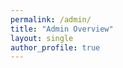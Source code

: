 ```yaml
---
permalink: /admin/
title: "Admin Overview"
layout: single
author_profile: true
---
```


<div id="admin-auth-container"></div>
<div id="admin-comments-container" style="display:none;">
  <h2>All Comments Overview</h2>
  <div id="admin-comments-loading">Loading comments...</div>
  <table id="admin-comments-table" style="width:100%; border-collapse:collapse; display:none;">
    <thead>
      <tr>
        <th>Post</th>
        <th>User</th>
        <th>Date</th>
        <th>Comment</th>
      </tr>
    </thead>
    <tbody></tbody>
  </table>
</div>
<script src="https://www.gstatic.com/firebasejs/8.10.1/firebase-app.js"></script>
<script src="https://www.gstatic.com/firebasejs/8.10.1/firebase-firestore.js"></script>
<script src="https://www.gstatic.com/firebasejs/8.10.1/firebase-auth.js"></script>
<script>
const firebaseConfig = {
  apiKey: "AIzaSyA9VGslfcHzQs2kPA8uGX3mkGjph4vXG90",
  authDomain: "htmx-comments-test.firebaseapp.com",
  projectId: "htmx-comments-test",
};
firebase.initializeApp(firebaseConfig);
const db = firebase.firestore();
const auth = firebase.auth();

const ADMIN_UID = "SeV4YgBfa2e2ojIJspY8eSavPRy2";

function escapeHTML(str) {
  return String(str).replace(/[&<>"']/g, function(tag) {
    const chars = {
      '&': '&amp;',
      '<': '&lt;',
      '>': '&gt;',
      '"': '&quot;',
      "'": '&#39;'
    };
    return chars[tag] || tag;
  });
}

function showAuthUI(user) {
  const authDiv = document.getElementById('admin-auth-container');
  if (!user) {
    authDiv.innerHTML = `<button id="admin-login-btn" class="btn btn--primary">Sign in with Google</button>`;
    document.getElementById('admin-login-btn').onclick = loginWithGoogle;
    document.getElementById('admin-comments-table').style.display = 'none';
    document.getElementById('admin-comments-loading').style.display = 'none';
  } else if (user.uid !== ADMIN_UID) {
    authDiv.innerHTML = `<div style="color:red; font-weight:bold;">Access denied. You are not authorized to view this page.</div><button id="admin-logout-btn" class="btn btn--primary" style="margin-top:1em;">Sign out</button>`;
    document.getElementById('admin-logout-btn').onclick = logout;
    document.getElementById('admin-comments-table').style.display = 'none';
    document.getElementById('admin-comments-loading').style.display = 'none';
  } else {
    authDiv.innerHTML = `<div style="color:green; font-weight:bold;">Welcome, ${escapeHTML(user.displayName || 'Admin')}!</div><button id="admin-logout-btn" class="btn btn--primary" style="margin-top:1em;">Sign out</button>`;
    document.getElementById('admin-logout-btn').onclick = logout;
    document.getElementById('admin-comments-loading').style.display = '';
  }
}

function loginWithGoogle() {
  const provider = new firebase.auth.GoogleAuthProvider();
  auth.signInWithPopup(provider);
}
function logout() {
  auth.signOut();
}

auth.onAuthStateChanged(user => {
  showAuthUI(user);
  if (!user || user.uid !== ADMIN_UID) return;
  db.collection('comments').orderBy('created', 'desc').get().then(snapshot => {
    const table = document.getElementById('admin-comments-table');
    const tbody = table.querySelector('tbody');
    const loading = document.getElementById('admin-comments-loading');
    tbody.innerHTML = '';
    snapshot.forEach(doc => {
      const c = doc.data();
      let formattedDate = '';
      if (c.created && c.created.toDate) {
        const d = c.created.toDate();
        formattedDate = d.toLocaleString('en-US', {
          year: 'numeric', month: 'long', day: 'numeric', hour: '2-digit', minute: '2-digit', hour12: false
        }).replace(',', ' at');
      }
      const row = document.createElement('tr');
      row.innerHTML = `
        <td>${escapeHTML(c.post || '')}</td>
        <td>${escapeHTML((c.user && c.user.name) || 'Guest')}</td>
        <td>${escapeHTML(formattedDate)}</td>
        <td>${escapeHTML(c.text)}</td>
      `;
      tbody.appendChild(row);
    });
    loading.style.display = 'none';
    table.style.display = '';
  });
});
</script>
